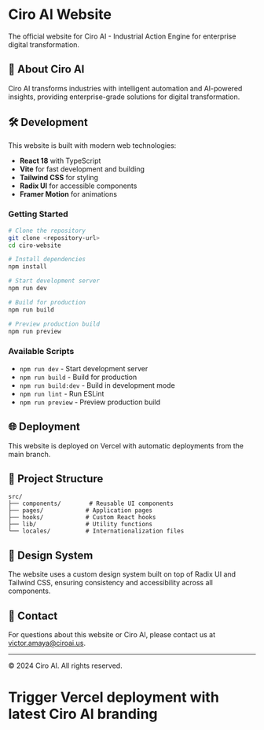 # Ciro AI Website

The official website for Ciro AI - Industrial Action Engine for enterprise digital transformation.

## 🚀 About Ciro AI

Ciro AI transforms industries with intelligent automation and AI-powered insights, providing enterprise-grade solutions for digital transformation.

## 🛠️ Development

This website is built with modern web technologies:

- **React 18** with TypeScript
- **Vite** for fast development and building
- **Tailwind CSS** for styling
- **Radix UI** for accessible components
- **Framer Motion** for animations

### Getting Started

```sh
# Clone the repository
git clone <repository-url>
cd ciro-website

# Install dependencies
npm install

# Start development server
npm run dev

# Build for production
npm run build

# Preview production build
npm run preview
```

### Available Scripts

- `npm run dev` - Start development server
- `npm run build` - Build for production
- `npm run build:dev` - Build in development mode
- `npm run lint` - Run ESLint
- `npm run preview` - Preview production build

## 🌐 Deployment

This website is deployed on Vercel with automatic deployments from the main branch.

## 📁 Project Structure

```
src/
├── components/        # Reusable UI components
├── pages/            # Application pages
├── hooks/            # Custom React hooks
├── lib/              # Utility functions
└── locales/          # Internationalization files
```

## 🎨 Design System

The website uses a custom design system built on top of Radix UI and Tailwind CSS, ensuring consistency and accessibility across all components.

## 📧 Contact

For questions about this website or Ciro AI, please contact us at [victor.amaya@ciroai.us](mailto:victor.amaya@ciroai.us).

---

© 2024 Ciro AI. All rights reserved.
# Trigger Vercel deployment with latest Ciro AI branding
